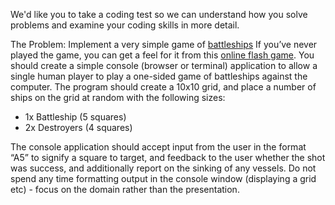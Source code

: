 We'd like you to take a coding test so we can understand how you solve problems and examine your coding skills in more detail.

The Problem: Implement a very simple game of [battleships][1]  If you’ve never played the game, you can get a feel for it from this [online flash game][2]. You should create a simple console (browser or terminal) application to allow a single human player to play a one-sided game of battleships against the computer. The program should create a 10x10 grid, and place a number of ships on the grid at random with the following sizes:

* 1x Battleship (5 squares) 
* 2x Destroyers (4 squares)

The console application should accept input from the user in the format “A5” to signify a square to target, and feedback to the user whether the shot was success, and additionally report on the sinking of any vessels. Do not spend any time formatting output in the console window (displaying a grid etc) - focus on the domain rather than the presentation.

[1]: http://en.wikipedia.org/wiki/Battleship_(game)
[2]: http://www.learn4good.com/games/board/battleship.htm